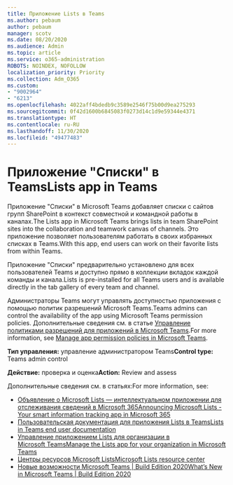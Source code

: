 ```yaml
---
title: Приложение Lists в Teams
ms.author: pebaum
author: pebaum
manager: scotv
ms.date: 08/20/2020
ms.audience: Admin
ms.topic: article
ms.service: o365-administration
ROBOTS: NOINDEX, NOFOLLOW
localization_priority: Priority
ms.collection: Adm_O365
ms.custom:
- "9002964"
- "6213"
ms.openlocfilehash: 4022aff4bdedb9c3589e2546f75b00d9ea275293
ms.sourcegitcommit: 0f42d1600b6845083f0273d14c1d9e59344e4371
ms.translationtype: HT
ms.contentlocale: ru-RU
ms.lasthandoff: 11/30/2020
ms.locfileid: "49477483"
---
```

# <a name="lists-app-in-teams"></a><span data-ttu-id="4d29b-102">Приложение "Списки" в Teams</span><span class="sxs-lookup"><span data-stu-id="4d29b-102">Lists app in Teams</span></span>

<span data-ttu-id="4d29b-103">Приложение "Списки" в Microsoft Teams добавляет списки с сайтов групп SharePoint в контекст совместной и командной работы в каналах.</span><span class="sxs-lookup"><span data-stu-id="4d29b-103">The Lists app in Microsoft Teams brings lists in team SharePoint sites into the collaboration and teamwork canvas of channels.</span></span> <span data-ttu-id="4d29b-104">Это приложение позволяет пользователям работать в своих избранных списках в Teams.</span><span class="sxs-lookup"><span data-stu-id="4d29b-104">With this app, end users can work on their favorite lists from within Teams.</span></span>

<span data-ttu-id="4d29b-105">Приложение "Списки" предварительно установлено для всех пользователей Teams и доступно прямо в коллекции вкладок каждой команды и канала.</span><span class="sxs-lookup"><span data-stu-id="4d29b-105">Lists is pre-installed for all Teams users and is available directly in the tab gallery of every team and channel.</span></span>

<span data-ttu-id="4d29b-106">Администраторы Teams могут управлять доступностью приложения с помощью политик разрешений Microsoft Teams.</span><span class="sxs-lookup"><span data-stu-id="4d29b-106">Teams admins can control the availability of the app using Microsoft Teams permission policies.</span></span> <span data-ttu-id="4d29b-107">Дополнительные сведения см. в статье [Управление политиками разрешений для приложений в Microsoft Teams](https://docs.microsoft.com/microsoftteams/teams-app-permission-policies).</span><span class="sxs-lookup"><span data-stu-id="4d29b-107">For more information, see [Manage app permission policies in Microsoft Teams](https://docs.microsoft.com/microsoftteams/teams-app-permission-policies).</span></span>

<span data-ttu-id="4d29b-108">**Тип управления:** управление администратором Teams</span><span class="sxs-lookup"><span data-stu-id="4d29b-108">**Control type:**  Teams admin control</span></span>  

<span data-ttu-id="4d29b-109">**Действие:** проверка и оценка</span><span class="sxs-lookup"><span data-stu-id="4d29b-109">**Action:**  Review and assess</span></span>

<span data-ttu-id="4d29b-110">Дополнительные сведения см. в статьях:</span><span class="sxs-lookup"><span data-stu-id="4d29b-110">For more information, see:</span></span>

- [<span data-ttu-id="4d29b-111">Объявление о Microsoft Lists — интеллектуальном приложении для отслеживания сведений в Microsoft 365</span><span class="sxs-lookup"><span data-stu-id="4d29b-111">Announcing Microsoft Lists - Your smart information tracking app in Microsoft 365</span></span>](https://techcommunity.microsoft.com/t5/microsoft-365-blog/announcing-microsoft-lists-your-smart-information-tracking-app/ba-p/1372233)
- [<span data-ttu-id="4d29b-112">Пользовательская документация для приложения Lists в Teams</span><span class="sxs-lookup"><span data-stu-id="4d29b-112">Lists in Teams end user documentation</span></span>](https://support.microsoft.com/office/get-started-with-lists-in-microsoft-taeams-c971e46b-b36c-491b-9c35-efeddd0297db)
- [<span data-ttu-id="4d29b-113">Управление приложением Lists для организации в Microsoft Teams</span><span class="sxs-lookup"><span data-stu-id="4d29b-113">Manage the Lists app for your organization in Microsoft Teams</span></span>](https://docs.microsoft.com/microsoftteams/manage-lists-app)
- [<span data-ttu-id="4d29b-114">Центры ресурсов Microsoft Lists</span><span class="sxs-lookup"><span data-stu-id="4d29b-114">Microsoft Lists resource center</span></span>](https://aka.ms/MSLists)
- [<span data-ttu-id="4d29b-115">Новые возможности Microsoft Teams | Build Edition 2020</span><span class="sxs-lookup"><span data-stu-id="4d29b-115">What’s New in Microsoft Teams | Build Edition 2020</span></span>](https://techcommunity.microsoft.com/t5/microsoft-teams-blog/what-s-new-in-microsoft-teams-build-edition-2020/ba-p/1394224)

